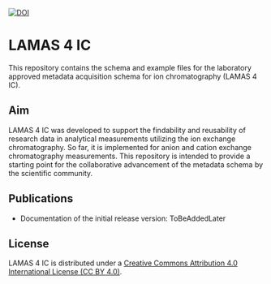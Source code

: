 [![DOI](https://zenodo.org/badge/883316101.svg)](https://doi.org/10.5281/zenodo.15055616)
# LAMAS 4 IC
This repository contains the schema and example files for the laboratory approved metadata acquisition schema for ion chromatography (LAMAS 4 IC).

## Aim

LAMAS 4 IC was developed to support the findability and reusability of research data in analytical measurements utilizing the ion exchange chromatography. So far, it is implemented for anion and cation exchange chromatography measurements. This repository is intended to provide a starting point for the collaborative advancement of the metadata schema by the scientific community.

## Publications

* Documentation of the initial release version: ToBeAddedLater
## License

LAMAS 4 IC is distributed under a [Creative Commons Attribution 4.0 International License (CC BY 4.0)](https://creativecommons.org/licenses/by/4.0/).
